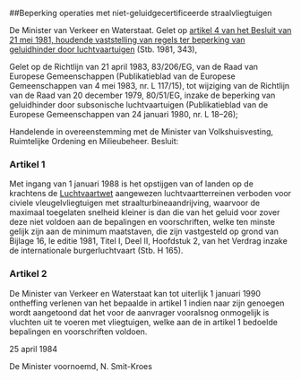 <meta http-equiv='Content-Type' content='text/html; charset=utf-8' />

##Beperking operaties met niet-geluidgecertificeerde straalvliegtuigen

De Minister van Verkeer en Waterstaat.
Gelet op [artikel 4 van het Besluit van 21 mei 1981, houdende vaststelling van regels ter beperking van geluidhinder door luchtvaartuigen](../../../../../../../AMvB/besluit/beperking/geluidhinder/luchtvaartuigen/BWBR0003404/README.md) (Stb. 1981, 343),

Gelet op de Richtlijn van 21 april 1983, 83/206/EG, van de Raad van Europese Gemeenschappen (Publikatieblad van de Europese Gemeenschappen van 4 mei 1983, nr. L 117/15), tot wijziging van de Richtlijn van de Raad van 20 december 1979, 80/51/EG, inzake de beperking van geluidhinder door subsonische luchtvaartuigen (Publikatieblad van de Europese Gemeenschappen van 24 januari 1980, nr. L 18–26);

Handelende in overeenstemming met de Minister van Volkshuisvesting, Ruimtelijke Ordening en Milieubeheer.
Besluit:  

### Artikel 1  

Met ingang van 1 januari 1988 is het opstijgen van of landen op de krachtens de [Luchtvaartwet](../../../../../../../wet/luchtvaartwet/BWBR0002267/README.md) aangewezen luchtvaartterreinen verboden voor civiele vleugelvliegtuigen met straalturbineaandrijving, waarvoor de maximaal toegelaten snelheid kleiner is dan die van het geluid voor zover deze niet voldoen aan de bepalingen en voorschriften, welke ten minste gelijk zijn aan de minimum maatstaven, die zijn vastgesteld op grond van Bijlage 16, le editie 1981, Titel I, Deel II, Hoofdstuk 2, van het Verdrag inzake de internationale burgerluchtvaart (Stb. H 165). 

### Artikel 2  

De Minister van Verkeer en Waterstaat kan tot uiterlijk 1 januari 1990 ontheffing verlenen van het bepaalde in artikel 1 indien naar zijn genoegen wordt aangetoond dat het voor de aanvrager vooralsnog onmogelijk is vluchten uit te voeren met vliegtuigen, welke aan de in artikel 1 bedoelde bepalingen en voorschriften voldoen. 

25 april 1984    

De 
Minister voornoemd, 
N. Smit-Kroes      
